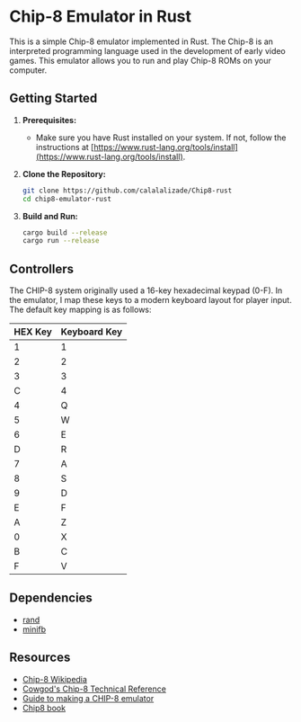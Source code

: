 # Chip-8 Emulator in Rust

This is a simple Chip-8 emulator implemented in Rust. The Chip-8 is an interpreted programming language used in the development of early video games. This emulator allows you to run and play Chip-8 ROMs on your computer.


## Getting Started

1. **Prerequisites:**
    - Make sure you have Rust installed on your system. If not, follow the instructions at [https://www.rust-lang.org/tools/install](https://www.rust-lang.org/tools/install).

2. **Clone the Repository:**
    ```bash
    git clone https://github.com/calalalizade/Chip8-rust
    cd chip8-emulator-rust
    ```

3. **Build and Run:**
    ```bash
    cargo build --release
    cargo run --release
    ```

    
## Controllers

The CHIP-8 system originally used a 16-key hexadecimal keypad (0-F). In the emulator, I map these keys to a modern keyboard layout for player input. The default key mapping is as follows:

| HEX Key | Keyboard Key |
| ------- | ------------ |
|   1     |      1       |
|   2     |      2       |
|   3     |      3       |
|   C     |      4       |
|   4     |      Q       |
|   5     |      W       |
|   6     |      E       |
|   D     |      R       |
|   7     |      A       |
|   8     |      S       |
|   9     |      D       |
|   E     |      F       |
|   A     |      Z       |
|   0     |      X       |
|   B     |      C       |
|   F     |      V       |

## Dependencies

- [rand](https://crates.io/crates/rand)
- [minifb](https://crates.io/crates/minifb)

## Resources

- [Chip-8 Wikipedia](https://en.wikipedia.org/wiki/CHIP-8)
- [Cowgod's Chip-8 Technical Reference](http://devernay.free.fr/hacks/chip8/C8TECH10.HTM)
- [Guide to making a CHIP-8 emulator](https://tobiasvl.github.io/blog/write-a-chip-8-emulator/)
- [Chip8 book](https://aquova.net/chip8/chip8.pdf)
